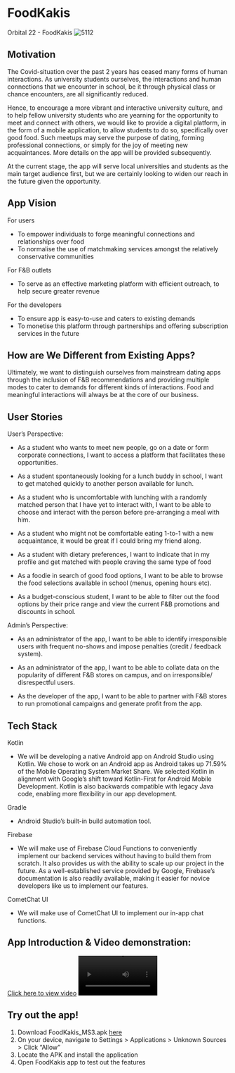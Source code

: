 # FoodKakis
Orbital 22 - FoodKakis
![5112](https://user-images.githubusercontent.com/74848536/190841942-e54856d9-d1f9-40fb-b51f-1a33a0c63450.png)

## Motivation 


The Covid-situation over the past 2 years has ceased many forms of human interactions. As university students ourselves, the interactions and human connections that we encounter in school, be it through physical class or chance encounters, are all significantly reduced. 

Hence, to encourage a more vibrant and interactive university culture, and to help fellow university students who are yearning for the opportunity to meet and connect with others, we would like to provide a digital platform, in the form of a mobile application, to allow students to do so, specifically over good food. Such meetups may serve the purpose of dating, forming professional connections, or simply for the joy of meeting new acquaintances. More details on the app will be provided subsequently.

At the current stage, the app will serve local universities and students as the main target audience first, but we are certainly looking to widen our reach in the future given the opportunity.  

## App Vision
For users
- To empower individuals to forge meaningful connections and relationships over food
- To normalise the use of matchmaking services amongst the relatively conservative communities

For F&B outlets
- To serve as an effective marketing platform with efficient outreach, to help secure greater revenue

For the developers
- To ensure app is easy-to-use and caters to existing demands
- To monetise this platform through partnerships and offering subscription services in the future

## How are We Different from Existing Apps?

Ultimately, we want to distinguish ourselves from mainstream dating apps through the inclusion of F&B recommendations and providing multiple modes to cater to demands for different kinds of interactions. Food and meaningful interactions will always be at the core of our business.

## User Stories

User’s Perspective: 
- As a student who wants to meet new people, go on a date or form corporate connections, I want to access a platform that facilitates these opportunities. 

- As a student spontaneously looking for a lunch buddy in school, I want to get matched quickly to another person available for lunch.

- As a student who is uncomfortable with lunching with a randomly matched person that I have yet to interact with, I want to be able to choose and interact with the person before pre-arranging a meal with him. 

- As a student who might not be comfortable eating 1-to-1 with a new acquaintance, it would be great if I could bring my friend along.

- As a student with dietary preferences, I want to indicate that in my profile and get matched with people craving the same type of food

- As a foodie in search of good food options, I want to be able to browse the food selections available in school (menus, opening hours etc).

- As a budget-conscious student, I want to be able to filter out the food options by their price range and view the current F&B promotions and discounts in school.

Admin’s Perspective:
- As an administrator of the app, I want to be able to identify irresponsible users with frequent no-shows and impose penalties (credit / feedback system).

- As an administrator of the app, I want to be able to collate data on the popularity of different F&B stores on campus, and on irresponsible/ disrespectful users. 

- As the developer of the app, I want to be able to partner with F&B stores to run promotional campaigns and generate profit from the app.

## Tech Stack

Kotlin
- We will be developing a native Android app on Android Studio using Kotlin. We chose to work on an Android app as Android takes up 71.59% of the Mobile Operating System Market Share. We selected Kotlin in alignment with Google’s shift toward Kotlin-First for Android Mobile Development. Kotlin is also backwards compatible with legacy Java code, enabling more flexibility in our app development.

Gradle
- Android Studio’s built-in build automation tool.

Firebase
- We will make use of Firebase Cloud Functions to conveniently implement our backend services without having to build them from scratch. It also provides us with the ability to scale up our project in the future. As a well-established service provided by Google, Firebase’s documentation is also readily available, making it easier for novice developers like us to implement our features.

CometChat UI
- We will make use of CometChat UI to implement our in-app chat functions.



## App Introduction & Video demonstration:
[Click here to view video](https://tinyurl.com/foodkakis-ms3-vid)
<video src='https://tinyurl.com/foodkakis-ms3-vid' width=180/>
<video src="https://drive.google.com/file/d/1HTMZ8k65RhIa213KG09fTqTgnaojyuoI/preview"></video>

## Try out the app!
1. Download FoodKakis_MS3.apk [here](https://tinyurl.com/foodkakis-ms3-apk)
2. On your device, navigate to Settings > Applications > Unknown Sources > Click “Allow”
3. Locate the APK and install the application
4. Open FoodKakis app to test out the features
